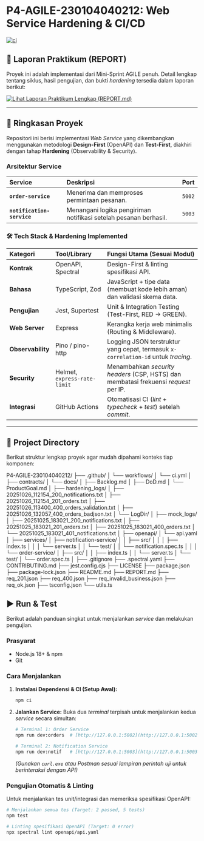 # P4-AGILE-230104040212: Web Service Hardening & CI/CD

[![ci](https://github.com/mkaspulanwar/P4-AGILE-230104040212/actions/workflows/ci.yml/badge.svg)](https://github.com/mkaspulanwar/P4-AGILE-230104040212/actions/workflows/ci.yml)

## 📄 Laporan Praktikum (REPORT)

Proyek ini adalah implementasi dari Mini-Sprint AGILE penuh. Detail lengkap tentang siklus, hasil pengujian, dan bukti *hardening* tersedia dalam laporan berikut:

[![Lihat Laporan Praktikum Lengkap (REPORT.md)](https://img.shields.io/badge/Laporan%20Praktikum-REPORT.md-blue?style=for-the-badge&logo=markdown)](./REPORT.md)

---

## 🚀 Ringkasan Proyek

Repositori ini berisi implementasi *Web Service* yang dikembangkan menggunakan metodologi **Design-First** (OpenAPI) dan **Test-First**, diakhiri dengan tahap **Hardening** (Observability & Security).

### Arsitektur Service

| Service | Deskripsi | Port |
| :--- | :--- | :--- |
| **`order-service`** | Menerima dan memproses permintaan pesanan. | `5002` |
| **`notification-service`** | Menangani logika pengiriman notifikasi setelah pesanan berhasil. | `5003` |

### 🛠️ Tech Stack & Hardening Implemented

| Kategori | Tool/Library | Fungsi Utama (Sesuai Modul) |
| :--- | :--- | :--- |
| **Kontrak** | OpenAPI, Spectral | Design-First & linting spesifikasi API. |
| **Bahasa** | TypeScript, Zod | JavaScript + tipe data (membuat kode lebih aman) dan validasi skema data. |
| **Pengujian** | Jest, Supertest | Unit & Integration Testing (Test-First, RED $\rightarrow$ GREEN). |
| **Web Server** | Express | Kerangka kerja web minimalis (Routing & Middleware). |
| **Observability** | Pino / pino-http | Logging JSON terstruktur yang cepat, termasuk `x-correlation-id` untuk *tracing*. |
| **Security** | Helmet, `express-rate-limit` | Menambahkan *security headers* (CSP, HSTS) dan membatasi frekuensi *request* per IP. |
| **Integrasi** | GitHub Actions | Otomatisasi CI (*lint* + *typecheck* + *test*) setelah *commit*. |

---
## 📁 Project Directory
Berikut struktur lengkap proyek agar mudah dipahami konteks tiap komponen:

P4-AGILE-230104040212/
├── .github/
│ └── workflows/
│ └── ci.yml
│
├── contracts/
│ └── docs/
│ ├── Backlog.md
│ ├── DoD.md
│ └── ProductGoal.md
│
├── hardening_logs/
│ ├── 20251026_112154_200_notifications.txt
│ ├── 20251026_112154_201_orders.txt
│ ├── 20251026_113400_400_orders_validation.txt
│ ├── 20251026_132057_400_orders_badjson.txt
│ └── LogDir/
│
├── mock_logs/
│ ├── 20251025_183021_200_notifications.txt
│ ├── 20251025_183021_201_orders.txt
│ ├── 20251025_183021_400_orders.txt
│ └── 20251025_183021_401_notifications.txt
│
├── openapi/
│ └── api.yaml
│
├── services/
│ ├── notification-service/
│ │ ├── src/
│ │ │ ├── index.ts
│ │ │ └── server.ts
│ │ └── test/
│ │ └── notification.spec.ts
│ │
│ └── order-service/
│ ├── src/
│ │ ├── index.ts
│ │ └── server.ts
│ └── test/
│ └── order.spec.ts
│
├── .gitignore
├── .spectral.yaml
├── CONTRIBUTING.md
├── jest.config.cjs
├── LICENSE
├── package.json
├── package-lock.json
├── README.md
├── REPORT.md
├── req_201.json
├── req_400.json
├── req_invalid_business.json
├── req_ok.json
├── tsconfig.json
└── utils.ts

## ▶️ Run & Test

Berikut adalah panduan singkat untuk menjalankan *service* dan melakukan pengujian.

### Prasyarat

* Node.js 18+ & npm
* Git

### Cara Menjalankan

1.  **Instalasi Dependensi & CI (Setup Awal):**
    ```bash
    npm ci
    ```

2.  **Jalankan Service:** Buka dua *terminal* terpisah untuk menjalankan kedua *service* secara simultan:
    ```bash
    # Terminal 1: Order Service
    npm run dev:orders  # [http://127.0.0.1:5002](http://127.0.0.1:5002)

    # Terminal 2: Notification Service
    npm run dev:notif   # [http://127.0.0.1:5003](http://127.0.0.1:5003)
    ```
    *(Gunakan `curl.exe` atau Postman sesuai lampiran perintah uji untuk berinteraksi dengan API)*

### Pengujian Otomatis & Linting

Untuk menjalankan tes unit/integrasi dan memeriksa spesifikasi OpenAPI:

```bash
# Menjalankan semua tes (Target: 2 passed, 5 tests)
npm test

# Linting spesifikasi OpenAPI (Target: 0 error)
npx spectral lint openapi/api.yaml